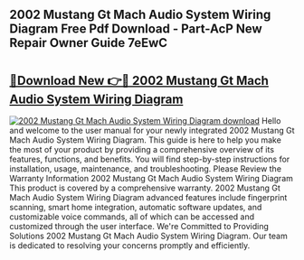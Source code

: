 ## 2002 Mustang Gt Mach Audio System Wiring Diagram Free Pdf Download - Part-AcP New Repair Owner Guide 7eEwC

# <h2><a href="http://dfljpp0.blite.top/?on=2002+Mustang+Gt+Mach+Audio+System+Wiring+Diagram">🔗Download New 👉🔴 2002 Mustang Gt Mach Audio System Wiring Diagram</a></h2>

[![2002 Mustang Gt Mach Audio System Wiring Diagram download](https://i.imgur.com/lujVjoI.png)](http://dfljpp0.blite.top/?on=2002+Mustang+Gt+Mach+Audio+System+Wiring+Diagram)
Hello and welcome to the user manual for your newly integrated 2002 Mustang Gt Mach Audio System Wiring Diagram. This guide is here to help you make the most of your product by providing a comprehensive overview of its features, functions, and benefits. You will find step-by-step instructions for installation, usage, maintenance, and troubleshooting. Please Review the Warranty Information 2002 Mustang Gt Mach Audio System Wiring Diagram This product is covered by a comprehensive warranty. 2002 Mustang Gt Mach Audio System Wiring Diagram advanced features include fingerprint scanning, smart home integration, automatic software updates, and customizable voice commands, all of which can be accessed and customized through the user interface. We're Committed to Providing Solutions 2002 Mustang Gt Mach Audio System Wiring Diagram. Our team is dedicated to resolving your concerns promptly and efficiently.
